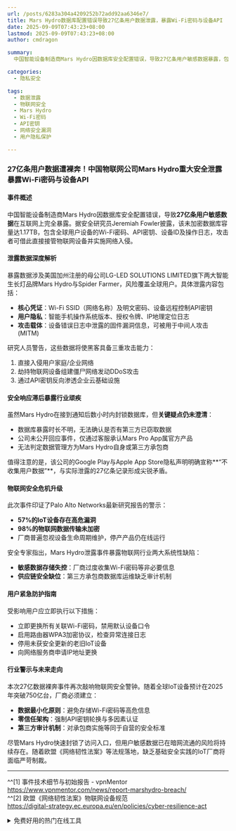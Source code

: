 ```yaml
---
url: /posts/6283a304a4209252b72add92aa6346e7/
title: Mars Hydro数据库配置错误导致27亿条用户数据泄露，暴露Wi-Fi密码与设备API
date: 2025-09-09T07:43:23+08:00
lastmod: 2025-09-09T07:43:23+08:00
author: cmdragon

summary:
  中国智能设备制造商Mars Hydro因数据库安全配置错误，导致27亿条用户敏感数据暴露，包括Wi-Fi密码、API密钥和设备ID等。此次泄露使黑客能够入侵用户网络、劫持设备并渗透云基础设施。尽管公司迅速封锁数据库，但数据暴露时长和第三方窃取风险仍不明确。事件暴露了物联网行业在数据存储和供应链安全方面的系统性缺陷，用户需立即更换密码并检查设备安全。随着物联网设备数量激增，厂商需加强数据最小化和零信任架构等安全措施。

categories:
  - 隐私安全

tags:
  - 数据泄露
  - 物联网安全
  - Mars Hydro
  - Wi-Fi密码
  - API密钥
  - 网络安全漏洞
  - 用户隐私保护

---
```


### 27亿条用户数据遭裸奔！中国物联网公司Mars Hydro重大安全泄露暴露Wi-Fi密码与设备API

#### 事件概述

中国智能设备制造商Mars Hydro因数据库安全配置错误，导致**27亿条用户敏感数据**在互联网上完全暴露。据安全研究员Jeremiah
Fowler披露，该未加密数据库容量达1.17TB，包含全球用户设备的Wi-Fi密码、API密钥、设备ID及操作日志，攻击者可借此直接接管物联网设备并实施网络入侵。

#### 泄露数据深度解析

暴露数据涉及美国加州注册的母公司LG-LED SOLUTIONS LIMITED旗下两大智能生长灯品牌Mars Hydro与Spider
Farmer，风险覆盖全球用户。具体泄露内容包括：

- **核心凭证**：Wi-Fi SSID（网络名称）及明文密码、设备远程控制API密钥
- **用户隐私**：智能手机操作系统版本、授权令牌、IP地理定位日志
- **攻击载体**：设备错误日志中泄露的固件漏洞信息，可被用于中间人攻击(MITM)

研究人员警告，这些数据将使黑客具备三重攻击能力：

1. 直接入侵用户家庭/企业网络
2. 劫持物联网设备组建僵尸网络发动DDoS攻击
3. 通过API密钥反向渗透企业云基础设施

#### 安全响应滞后暴露行业顽疾

虽然Mars Hydro在接到通知后数小时内封锁数据库，但**关键疑点仍未澄清**：

- 数据库暴露时长不明，无法确认是否有第三方已窃取数据
- 公司未公开回应事件，仅通过客服承认Mars Pro App属官方产品
- 无法判定数据管理方为Mars Hydro自身或第三方承包商

值得注意的是，该公司的Google Play与Apple App Store隐私声明明确宣称**“不收集用户数据”**，与实际泄露的27亿条记录形成尖锐矛盾。

#### 物联网安全危机升级

此次事件印证了Palo Alto Networks最新研究报告的警示：

- **57%的IoT设备存在高危漏洞**
- **98%的物联网数据传输未加密**
- 厂商普遍忽视设备生命周期维护，停产产品仍在线运行

安全专家指出，Mars Hydro泄露事件暴露物联网行业两大系统性缺陷：

- **敏感数据存储失控**：厂商过度收集Wi-Fi密码等非必要信息
- **供应链安全缺位**：第三方承包商数据库运维缺乏审计机制

#### 用户紧急防护指南

受影响用户应立即执行以下措施：

- 立即更换所有关联Wi-Fi密码，禁用默认设备口令
- 启用路由器WPA3加密协议，检查异常连接日志
- 停用未获安全更新的老旧IoT设备
- 向网络服务商申请IP地址更换

#### 行业警示与未来走向

本次27亿数据裸奔事件再次敲响物联网安全警钟。随着全球IoT设备预计在2025年突破750亿台，厂商必须建立：

- **数据最小化原则**：避免存储Wi-Fi密码等高危信息
- **零信任架构**：强制API密钥轮换与多因素认证
- **第三方审计机制**：对承包商实施等同于自营的安全标准

尽管Mars Hydro快速封锁了访问入口，但用户敏感数据已在暗网流通的风险将持续存在。随着欧盟《网络韧性法案》等法规落地，缺乏基础安全实践的IoT厂商将面临严苛制裁。

---
^^[1] 事件技术细节与初始报告 - vpnMentor  
https://www.vpnmentor.com/news/report-marshydro-breach/  
^^[2] 欧盟《网络韧性法案》物联网设备规范  
https://digital-strategy.ec.europa.eu/en/policies/cyber-resilience-act


<details>
<summary>免费好用的热门在线工具</summary>

- [歌词生成工具 - 应用商店 | By cmdragon](https://tools.cmdragon.cn/zh/apps/lyrics-generator)
- [网盘资源聚合搜索 - 应用商店 | By cmdragon](https://tools.cmdragon.cn/zh/apps/cloud-drive-search)
- [ASCII字符画生成器 - 应用商店 | By cmdragon](https://tools.cmdragon.cn/zh/apps/ascii-art-generator)
- [JSON Web Tokens 工具 - 应用商店 | By cmdragon](https://tools.cmdragon.cn/zh/apps/jwt-tool)
- [Bcrypt 密码工具 - 应用商店 | By cmdragon](https://tools.cmdragon.cn/zh/apps/bcrypt-tool)
- [GIF 合成器 - 应用商店 | By cmdragon](https://tools.cmdragon.cn/zh/apps/gif-composer)
- [GIF 分解器 - 应用商店 | By cmdragon](https://tools.cmdragon.cn/zh/apps/gif-decomposer)
- [文本隐写术 - 应用商店 | By cmdragon](https://tools.cmdragon.cn/zh/apps/text-steganography)
- [CMDragon 在线工具 - 高级AI工具箱与开发者套件 | 免费好用的在线工具](https://tools.cmdragon.cn/zh)
- [应用商店 - 发现1000+提升效率与开发的AI工具和实用程序 | 免费好用的在线工具](https://tools.cmdragon.cn/zh/apps?category=trending)
- [CMDragon 更新日志 - 最新更新、功能与改进 | 免费好用的在线工具](https://tools.cmdragon.cn/zh/changelog)
- [支持我们 - 成为赞助者 | 免费好用的在线工具](https://tools.cmdragon.cn/zh/sponsor)
- [AI文本生成图像 - 应用商店 | 免费好用的在线工具](https://tools.cmdragon.cn/zh/apps/text-to-image-ai)
- [临时邮箱 - 应用商店 | 免费好用的在线工具](https://tools.cmdragon.cn/zh/apps/temp-email)
- [二维码解析器 - 应用商店 | 免费好用的在线工具](https://tools.cmdragon.cn/zh/apps/qrcode-parser)
- [文本转思维导图 - 应用商店 | 免费好用的在线工具](https://tools.cmdragon.cn/zh/apps/text-to-mindmap)
- [正则表达式可视化工具 - 应用商店 | 免费好用的在线工具](https://tools.cmdragon.cn/zh/apps/regex-visualizer)
- [文件隐写工具 - 应用商店 | 免费好用的在线工具](https://tools.cmdragon.cn/zh/apps/steganography-tool)
- [IPTV 频道探索器 - 应用商店 | 免费好用的在线工具](https://tools.cmdragon.cn/zh/apps/iptv-explorer)
- [快传 - 应用商店 | 免费好用的在线工具](https://tools.cmdragon.cn/zh/apps/snapdrop)
- [随机抽奖工具 - 应用商店 | 免费好用的在线工具](https://tools.cmdragon.cn/zh/apps/lucky-draw)
- [动漫场景查找器 - 应用商店 | 免费好用的在线工具](https://tools.cmdragon.cn/zh/apps/anime-scene-finder)
- [时间工具箱 - 应用商店 | 免费好用的在线工具](https://tools.cmdragon.cn/zh/apps/time-toolkit)
- [网速测试 - 应用商店 | 免费好用的在线工具](https://tools.cmdragon.cn/zh/apps/speed-test)
- [AI 智能抠图工具 - 应用商店 | 免费好用的在线工具](https://tools.cmdragon.cn/zh/apps/background-remover)
- [背景替换工具 - 应用商店 | 免费好用的在线工具](https://tools.cmdragon.cn/zh/apps/background-replacer)
- [艺术二维码生成器 - 应用商店 | 免费好用的在线工具](https://tools.cmdragon.cn/zh/apps/artistic-qrcode)
- [Open Graph 元标签生成器 - 应用商店 | 免费好用的在线工具](https://tools.cmdragon.cn/zh/apps/open-graph-generator)
- [图像对比工具 - 应用商店 | 免费好用的在线工具](https://tools.cmdragon.cn/zh/apps/image-comparison)
- [图片压缩专业版 - 应用商店 | 免费好用的在线工具](https://tools.cmdragon.cn/zh/apps/image-compressor)
- [密码生成器 - 应用商店 | 免费好用的在线工具](https://tools.cmdragon.cn/zh/apps/password-generator)
- [SVG优化器 - 应用商店 | 免费好用的在线工具](https://tools.cmdragon.cn/zh/apps/svg-optimizer)
- [调色板生成器 - 应用商店 | 免费好用的在线工具](https://tools.cmdragon.cn/zh/apps/color-palette)
- [在线节拍器 - 应用商店 | 免费好用的在线工具](https://tools.cmdragon.cn/zh/apps/online-metronome)
- [IP归属地查询 - 应用商店 | 免费好用的在线工具](https://tools.cmdragon.cn/zh/apps/ip-geolocation)
- [CSS网格布局生成器 - 应用商店 | 免费好用的在线工具](https://tools.cmdragon.cn/zh/apps/css-grid-layout)
- [邮箱验证工具 - 应用商店 | 免费好用的在线工具](https://tools.cmdragon.cn/zh/apps/email-validator)
- [书法练习字帖 - 应用商店 | 免费好用的在线工具](https://tools.cmdragon.cn/zh/apps/calligraphy-practice)
- [金融计算器套件 - 应用商店 | 免费好用的在线工具](https://tools.cmdragon.cn/zh/apps/finance-calculator-suite)
- [中国亲戚关系计算器 - 应用商店 | 免费好用的在线工具](https://tools.cmdragon.cn/zh/apps/chinese-kinship-calculator)
- [Protocol Buffer 工具箱 - 应用商店 | 免费好用的在线工具](https://tools.cmdragon.cn/zh/apps/protobuf-toolkit)
- [IP归属地查询 - 应用商店 | 免费好用的在线工具](https://tools.cmdragon.cn/zh/apps/ip-geolocation)
- [图片无损放大 - 应用商店 | 免费好用的在线工具](https://tools.cmdragon.cn/zh/apps/image-upscaler)
- [文本比较工具 - 应用商店 | 免费好用的在线工具](https://tools.cmdragon.cn/zh/apps/text-compare)
- [IP批量查询工具 - 应用商店 | 免费好用的在线工具](https://tools.cmdragon.cn/zh/apps/ip-batch-lookup)
- [域名查询工具 - 应用商店 | 免费好用的在线工具](https://tools.cmdragon.cn/zh/apps/domain-finder)
- [DNS工具箱 - 应用商店 | 免费好用的在线工具](https://tools.cmdragon.cn/zh/apps/dns-toolkit)
- [网站图标生成器 - 应用商店 | 免费好用的在线工具](https://tools.cmdragon.cn/zh/apps/favicon-generator)
- [XML Sitemap](https://tools.cmdragon.cn/sitemap_index.xml)

</details>
